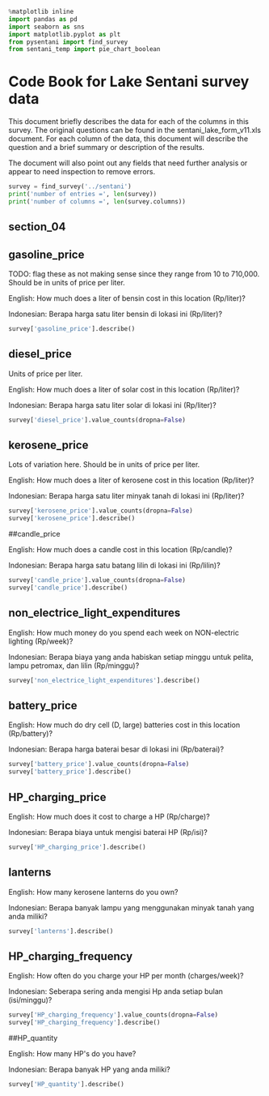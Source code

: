 ```python
%matplotlib inline
import pandas as pd
import seaborn as sns
import matplotlib.pyplot as plt
from pysentani import find_survey
from sentani_temp import pie_chart_boolean
```

# Code Book for Lake Sentani survey data

This document briefly describes the data for each of the columns in this survey.
The original questions can be found in the sentani_lake_form_v11.xls document.
For each column of the data, this document will describe the question and a
brief summary or description of the results.

The document will also point out any fields that need further analysis or appear
to need inspection to remove errors.

```python
survey = find_survey('../sentani')
print('number of entries =', len(survey))
print('number of columns =', len(survey.columns))
```

## section_04

## gasoline_price
TODO: flag these as not making sense since they range from 10 to 710,000.
Should be in units of price per liter.

English:  How much does a liter of bensin cost in this location (Rp/liter)?

Indonesian: Berapa harga satu liter bensin di lokasi ini (Rp/liter)?

```python
survey['gasoline_price'].describe()
```

## diesel_price

Units of price per liter.

English: How much does a liter of solar cost in this location (Rp/liter)?

Indonesian: Berapa harga satu liter solar di lokasi ini (Rp/liter)?

```python
survey['diesel_price'].value_counts(dropna=False)
```

## kerosene_price

Lots of variation here.  Should be in units of price per liter.

English: How much does a liter of kerosene cost in this location (Rp/liter)?

Indonesian: Berapa harga satu liter minyak tanah di lokasi ini (Rp/liter)?

```python
survey['kerosene_price'].value_counts(dropna=False)
survey['kerosene_price'].describe()
```

##candle_price

English: How much does a candle cost in this location (Rp/candle)?

Indonesian: Berapa harga satu batang lilin di lokasi ini (Rp/lilin)?

```python
survey['candle_price'].value_counts(dropna=False)
survey['candle_price'].describe()
```

## non_electrice_light_expenditures

English: How much money do you spend each week on NON-electric lighting
(Rp/week)?

Indonesian: Berapa biaya yang anda habiskan setiap minggu untuk pelita, lampu
petromax, dan lilin (Rp/minggu)?

```python
survey['non_electrice_light_expenditures'].describe()
```

## battery_price

English: How much do dry cell (D, large) batteries cost in this location
(Rp/battery)?

Indonesian: Berapa harga baterai besar di lokasi ini (Rp/baterai)?

```python
survey['battery_price'].value_counts(dropna=False)
survey['battery_price'].describe()
```

## HP_charging_price

English: How much does it cost to charge a HP (Rp/charge)?

Indonesian: Berapa biaya untuk mengisi baterai HP (Rp/isi)?

```python
survey['HP_charging_price'].describe()
```

## lanterns

English: How many kerosene lanterns do you own?

Indonesian: Berapa banyak lampu yang menggunakan minyak tanah yang anda miliki?

```python
survey['lanterns'].describe()
```

## HP_charging_frequency

English: How often do you charge your HP per month (charges/week)?

Indonesian: Seberapa sering anda mengisi Hp anda setiap bulan (isi/minggu)?

```python
survey['HP_charging_frequency'].value_counts(dropna=False)
survey['HP_charging_frequency'].describe()
```

##HP_quantity

English: How many HP's do you have?

Indonesian: Berapa banyak HP yang anda miliki?

```python
survey['HP_quantity'].describe()
```
